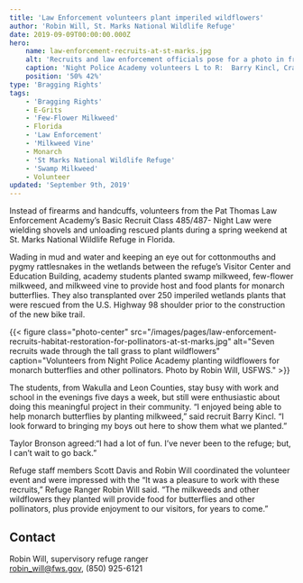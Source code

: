 ```yaml
---
title: 'Law Enforcement volunteers plant imperiled wildflowers'
author: 'Robin Will, St. Marks National Wildlife Refuge'
date: 2019-09-09T00:00:00.000Z
hero:
    name: law-enforcement-recruits-at-st-marks.jpg
    alt: 'Recruits and law enforcement officials pose for a photo in front of the St. Marks National Wildlife Refuge visitors center sign.'
    caption: 'Night Police Academy volunteers L to R:  Barry Kincl, Craig Kistner, Taylor Bronson, Amanda Marsh, Julia Will, William "Buddy" Spence, Travis Helton, and Ben Daniels. Photo by Robin Will, USFWS.'
    position: '50% 42%'
type: 'Bragging Rights'
tags:
    - 'Bragging Rights'
    - E-Grits
    - 'Few-Flower Milkweed'
    - Florida
    - 'Law Enforcement'
    - 'Milkweed Vine'
    - Monarch
    - 'St Marks National Wildlife Refuge'
    - 'Swamp Milkweed'
    - Volunteer
updated: 'September 9th, 2019'
---
```


Instead of firearms and handcuffs, volunteers from the Pat Thomas Law Enforcement Academy’s Basic Recruit Class 485/487- Night Law were wielding shovels and unloading rescued plants during a spring weekend at St. Marks National Wildlife Refuge in Florida.

Wading in mud and water and keeping an eye out for cottonmouths and pygmy rattlesnakes in the wetlands between the refuge’s Visitor Center and Education Building, academy students planted swamp milkweed, few-flower milkweed, and milkweed vine to provide host and food plants for monarch butterflies. They also transplanted over 250 imperiled wetlands plants that were  rescued from the U.S. Highway 98 shoulder prior to the construction of the new bike trail.

{{< figure class="photo-center" src="/images/pages/law-enforcement-recruits-habitat-restoration-for-pollinators-at-st-marks.jpg" alt="Seven recruits wade through the tall grass to plant wildflowers" caption="Volunteers from Night Police Academy planting wildflowers for monarch butterflies and other pollinators.  Photo by Robin Will, USFWS." >}}

The students, from Wakulla and Leon Counties, stay busy with work and school in the evenings five days a week, but still were enthusiastic about doing this meaningful project in their community. “I enjoyed being able to help monarch butterflies by planting milkweed,” said recruit Barry Kincl. “I look forward to bringing my boys out here to show them what we planted.”

Taylor Bronson agreed:“I had a lot of fun. I’ve never been to the refuge; but, I can’t wait to go back.”

Refuge staff members Scott Davis and Robin Will coordinated the volunteer event and were impressed with the “It was a pleasure to work with these recruits,” Refuge Ranger Robin Will said.  “The milkweeds and other wildflowers they planted will provide food for butterflies and other pollinators, plus provide enjoyment to our visitors, for years to come.”

## Contact

Robin Will, supervisory refuge ranger  
[robin_will@fws.gov](mailto:robin_will@fws.gov), (850) 925-6121